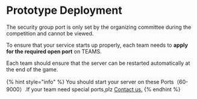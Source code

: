 # Prototype Deployment

The security group port is only set by the organizing committee during the competition and cannot be viewed.

To ensure that your service starts up properly, each team needs to **apply for the required open port** on TEAMS.

Each team should ensure that the server can be restarted automatically at the end of the game.

{% hint style="info" %}
You should start your server on these Ports（60-9000）.If your team need special ports,plz [Contact us.](../../tech-support/online-support.md)
{% endhint %}

